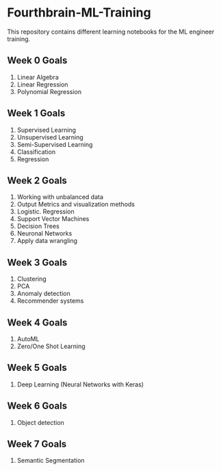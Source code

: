 # Fourthbrain-ML-Training

This repository contains different learning notebooks for the ML engineer training. 

## Week 0 Goals

1. Linear Algebra 
2. Linear Regression
3. Polynomial Regression

## Week 1 Goals

1. Supervised Learning
2. Unsupervised Learning
3. Semi-Supervised Learning
4. Classification
5. Regression 


## Week 2 Goals

1. Working with unbalanced data 
2. Output Metrics and visualization methods 
3. Logistic. Regression 
4. Support Vector Machines 
5. Decision Trees
6. Neuronal Networks
7. Apply data wrangling

## Week 3 Goals

1. Clustering
2. PCA
3. Anomaly detection
4. Recommender systems

## Week 4 Goals

1. AutoML
2. Zero/One Shot Learning

## Week 5 Goals 

1. Deep Learning (Neural Networks with Keras)

## Week 6 Goals

1. Object detection 

## Week 7 Goals

1. Semantic Segmentation